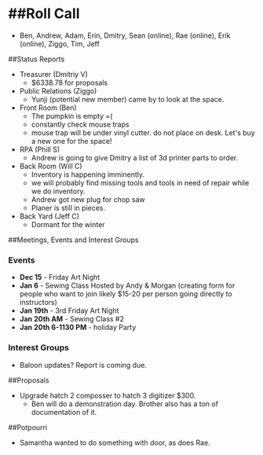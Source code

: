 ##Roll Call
=========
- Ben, Andrew, Adam, Erin, Dmitry, Sean (online), Rae (online), Erik (online), Ziggo, Tim, Jeff


##Status Reports
- Treasurer (Dmitriy V)
  - $6338.78 for proposals
- Public Relations (Ziggo)
  - Yunji (potential new member) came by to look at the space.
- Front Room (Ben)
  - The pumpkin is empty =(
  - constantly check mouse traps
  - mouse trap will be under vinyl cutter. do not place on desk. Let's buy a new one for the space!
- RPA (Phill S)
  - Andrew is going to give Dmitry a list of 3d printer parts to order.
- Back Room (Will C)
  - Inventory is happening imminently.
  - we will probably find missing tools and tools in need of repair while we do inventory.
  - Andrew got new plug for chop saw
  - Planer is still in pieces.
- Back Yard (Jeff C)
  - Dormant for the winter

##Meetings, Events and Interest Groups

### Events
 - **Dec 15** - Friday Art Night
 - **Jan 6** - Sewing Class Hosted by Andy & Morgan (creating form for people who want to join likely $15-20 per person going directly to instructors)
 - **Jan 19th** - 3rd Friday Art Night
 - **Jan 20th AM** - Sewing Class #2
 - **Jan 20th 6-1130 PM** - holiday Party


### Interest Groups
 - Baloon updates? Report is coming due.

##Proposals
  - Upgrade hatch 2 composser to hatch 3 digitizer
    $300.
    - Ben will do a demonstration day. Brother also has a ton of documentation of it.

##Potpourri
  - Samantha wanted to do something with door, as does Rae.
